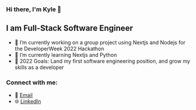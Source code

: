 ### Hi there, I'm Kyle 👋

## I am Full-Stack Software Engineer

- 🔭 I’m currently working on a group project using Nextjs and Nodejs for the DeveloperWeek 2022 Hackathon
- 🌱 I’m currently learning Nextjs and Python
- 🥅 2022 Goals: Land my first software engineering position, and grow my skills as a developer


### Connect with me:

 - 📩 [Email]
 - 🌐 [LinkedIn]













[LinkedIn]: https://linkedin.com/in/kyleortiz/
[Email]: kyleaortiz@gmail.com